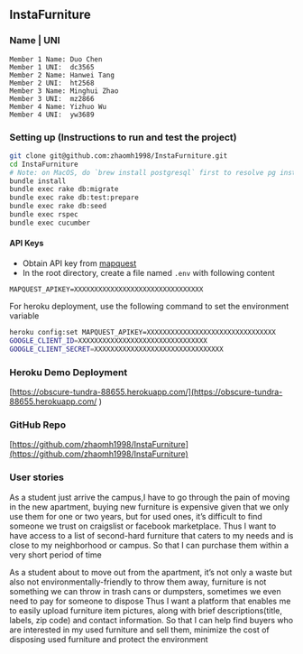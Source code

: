## InstaFurniture

### Name | UNI
```
Member 1 Name: Duo Chen
Member 1 UNI:  dc3565
Member 2 Name: Hanwei Tang
Member 2 UNI:  ht2568
Member 3 Name: Minghui Zhao
Member 3 UNI:  mz2866
Member 4 Name: Yizhuo Wu
Member 4 UNI:  yw3689
```

### Setting up (Instructions to run and test the project)
```bash
git clone git@github.com:zhaomh1998/InstaFurniture.git
cd InstaFurniture
# Note: on MacOS, do `brew install postgresql` first to resolve pg installation failure
bundle install
bundle exec rake db:migrate
bundle exec rake db:test:prepare
bundle exec rake db:seed
bundle exec rspec
bundle exec cucumber
```

#### API Keys
- Obtain API key from [mapquest](https://developer.mapquest.com/)
- In the root directory, create a file named `.env` with following content
```
MAPQUEST_APIKEY=XXXXXXXXXXXXXXXXXXXXXXXXXXXXXXXX
```
For heroku deployment, use the following command to set the environment variable
```bash
heroku config:set MAPQUEST_APIKEY=XXXXXXXXXXXXXXXXXXXXXXXXXXXXXXXX
GOOGLE_CLIENT_ID=XXXXXXXXXXXXXXXXXXXXXXXXXXXXXXXX
GOOGLE_CLIENT_SECRET=XXXXXXXXXXXXXXXXXXXXXXXXXXXXXXXX
```

### Heroku Demo Deployment
[https://obscure-tundra-88655.herokuapp.com/](https://obscure-tundra-88655.herokuapp.com/ )

### GitHub Repo
[https://github.com/zhaomh1998/InstaFurniture](https://github.com/zhaomh1998/InstaFurniture)

### User stories
As a student just arrive the campus,I have to go through the pain of moving in the new apartment, buying new furniture is expensive given that we only use them for one or two years, but for used ones, it’s difficult to find someone we trust on craigslist or facebook marketplace.
Thus I want to have access to a list of second-hard furniture that caters to my needs and is close to my neighborhood or campus.
So that I can purchase them within a very short period of time

As a student about to move out from the apartment, it’s not only a waste but also not environmentally-friendly to throw them away, furniture is not something we can throw in trash cans or dumpsters, sometimes we even need to pay for someone to dispose
Thus I want a platform that enables me to easily upload furniture item pictures, along with brief descriptions(title, labels, zip code) and contact information.
So that I can help find buyers who are interested in my used furniture and sell them, minimize the cost of disposing used furniture and protect the environment
